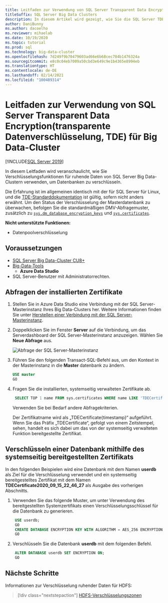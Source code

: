 ```yaml
---
title: Leitfaden zur Verwendung von SQL Server Transparent Data Encryption(transparente Datenverschlüsselung, TDE) für Big Data-Cluster
titleSuffix: SQL Server Big Data Clusters
description: In diesem Artikel wird gezeigt, wie Sie die SQL Server TDE-Verschlüsselungsfunktion für ruhende Daten von BDC verwenden.
author: DaniBunny
ms.author: dacoelho
ms.reviewer: mihaelab
ms.date: 10/19/2020
ms.topic: tutorial
ms.prod: sql
ms.technology: big-data-cluster
ms.openlocfilehash: 7d249f9b70479603ad66e6b68cec784b1476324a
ms.sourcegitcommit: e8c0c04eb7009a50cbd3e649c9e1b4365e8994eb
ms.translationtype: HT
ms.contentlocale: de-DE
ms.lasthandoff: 02/14/2021
ms.locfileid: "100489314"
---
```

# <a name="sql-server-big-data-clusters-transparent-data-encryption-tde-at-rest-usage-guide"></a>Leitfaden zur Verwendung von SQL Server Transparent Data Encryption(transparente Datenverschlüsselung, TDE) für Big Data-Cluster

[!INCLUDE[SQL Server 2019](../includes/applies-to-version/sqlserver2019.md)]

In diesem Leitfaden wird veranschaulicht, wie Sie Verschlüsselungsfunktionen für ruhende Daten von SQL Server Big Data-Clustern verwenden, um Datenbanken zu verschlüsseln.

Die Erfahrung ist im allgemeinen identisch mit der für SQL Server für Linux, und die [TDE-Standarddokumentation](../relational-databases/security/encryption/transparent-data-encryption.md) ist gültig, sofern nicht anders erwähnt. Um den Status der Verschlüsselung der Masterdatenbank zu überwachen, befolgen Sie die standardmäßigen DMV-Abfragemuster, zusätzlich zu [`sys.dm_database_encryption_keys`](../relational-databases/system-dynamic-management-views/sys-dm-database-encryption-keys-transact-sql.md) und [`sys.certificates`](../relational-databases/system-catalog-views/sys-certificates-transact-sql.md).

__Nicht unterstützte Funktionen:__
* Datenpoolverschlüsselung

## <a name="prerequisites"></a><a id="prereqs"></a> Voraussetzungen

- [SQL Server Big Data-Cluster CU8+](release-notes-big-data-cluster.md)
- [Big-Data-Tools](deploy-big-data-tools.md)
   - **Azure Data Studio**
- SQL Server-Benutzer mit Administratorrechten.

## <a name="query-the-installed-certificates"></a>Abfragen der installierten Zertifikate

1. Stellen Sie in Azure Data Studio eine Verbindung mit der SQL Server-Masterinstanz Ihres Big Data-Clusters her. Weitere Informationen finden Sie unter [Herstellen einer Verbindung mit der SQL Server-Masterinstanz](connect-to-big-data-cluster.md#master).

1. Doppelklicken Sie im Fenster **Server** auf die Verbindung, um das Serverdashboard der SQL Server-Masterinstanz anzuzeigen. Wählen Sie **Neue Abfrage** aus.

   ![Abfrage der SQL Server-Masterinstanz](./media/tutorial-data-pool-ingest-sql/sql-server-master-instance-query.png)

1. Führen Sie den folgenden Transact-SQL-Befehl aus, um den Kontext in der Masterinstanz in die **Master** datenbank zu ändern.

   ```sql
   USE master
   GO
   ```

1. Fragen Sie die installierten, systemseitig verwalteten Zertifikate ab. 

   ```sql
    SELECT TOP 1 name FROM sys.certificates WHERE name LIKE 'TDECertificate%' ORDER BY name DESC
   ```

    Verwenden Sie bei Bedarf andere Abfragekriterien.

    Der Zertifikatname wird als „TDECertificate{timestamp}“ aufgeführt. Wenn Sie das Präfix „TDECertificate“, gefolgt von einem Zeitstempel, sehen, handelt es sich dabei um das von der systemseitig verwalteten Funktion bereitgestellte Zertifikat.

## <a name="encrypt-a-database-using-the-system-provided-certificate"></a>Verschlüsseln einer Datenbank mithilfe des systemseitig bereitgestellten Zertifikats

In den folgenden Beispielen wird eine Datenbank mit dem Namen __userdb__ als Ziel für die Verschlüsselung verwendet und ein systemseitig bereitgestelltes Zertifikat mit dem Namen __TDECertificate2020_09_15_22_46_27__ als Ausgabe des vorherigen Abschnitts.

1. Verwenden Sie das folgende Muster, um unter Verwendung des bereitgestellten Systemzertifikats einen Verschlüsselungsschlüssel für die Datenbank zu generieren.

   ```sql
    USE userdb; 
    GO
    CREATE DATABASE ENCRYPTION KEY WITH ALGORITHM = AES_256 ENCRYPTION BY SERVER CERTIFICATE TDECertificate2020_09_15_22_46_27;
    GO
   ```

1. Verschlüsseln Sie die Datenbank __userdb__ mit dem folgenden Befehl.

   ```sql
    ALTER DATABASE userdb SET ENCRYPTION ON;
    GO
   ```

## <a name="next-steps"></a>Nächste Schritte

Informationen zur Verschlüsselung ruhender Daten für HDFS:
> [!div class="nextstepaction"]
> [HDFS-Verschlüsselungszonen](encryption-at-rest-hdfs-encryption-zones.md)
